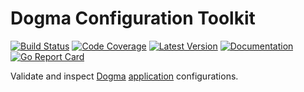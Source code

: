 # Dogma Configuration Toolkit

[![Build Status](https://github.com/dogmatiq/configkit/workflows/CI/badge.svg)](https://github.com/dogmatiq/configkit/actions?workflow=CI)
[![Code Coverage](https://img.shields.io/codecov/c/github/dogmatiq/configkit/main.svg)](https://codecov.io/github/dogmatiq/configkit)
[![Latest Version](https://img.shields.io/github/tag/dogmatiq/configkit.svg?label=semver)](https://semver.org)
[![Documentation](https://img.shields.io/badge/go.dev-reference-007d9c)](https://pkg.go.dev/github.com/dogmatiq/configkit)
[![Go Report Card](https://goreportcard.com/badge/github.com/dogmatiq/configkit)](https://goreportcard.com/report/github.com/dogmatiq/configkit)

Validate and inspect [Dogma](https://github.com/dogmatiq/dogma)
[application](https://github.com/dogmatiq/dogma#application) configurations.
